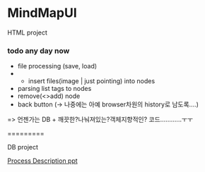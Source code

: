 MindMapUI
=========

HTML project

### todo any day now

* file processing (save, load)
* + insert files(image | just pointing) into nodes
* parsing list tags to nodes
* remove(<>add) node
* back button (-> 나중에는 아예 browser차원의 history로 남도록....)

=> 언젠가는 DB + 깨끗한?나눠져있는?객체지향적인? 코드............ㅜㅜ

=========

DB project

[Process Description ppt](https://docs.google.com/presentation/d/17weeEipWY5A_wRCer99kkvhorKnEwJ-VCkKCns26328/edit#slide=id.g35612ec3d_032)
